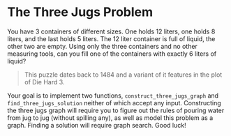 # The Three Jugs Problem

You have 3 containers of different sizes. One holds 12 liters, one holds 8 liters, and the last holds 5 liters. The 12 liter container is full of liquid, the other two are empty. Using only the three containers and no other measuring tools, can you fill one of the containers with exactly 6 liters of liquid?

> This puzzle dates back to 1484 and a variant of it features in the plot of Die Hard 3.

Your goal is to implement two functions, `construct_three_jugs_graph` and `find_three_jugs_solution` neither of which accept any input. Constructing the three jugs graph will require you to figure out the rules of pouring water from jug to jug (without spilling any), as well as model this problem as a graph. Finding a solution will require graph search. Good luck!
